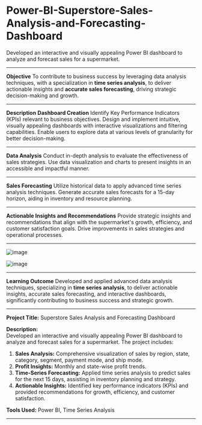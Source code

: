 # Power-BI-Superstore-Sales-Analysis-and-Forecasting-Dashboard
Developed an interactive and visually appealing Power BI dashboard to analyze and forecast sales for a supermarket. 

---

**Objective**
To contribute to business success by leveraging data analysis techniques, with a specialization in **time series analysis**, 
to deliver actionable insights and **accurate sales forecasting**, driving strategic decision-making and growth.

---

**Description**
**Dashboard Creation**
Identify Key Performance Indicators (KPIs) relevant to business objectives.
Design and implement intuitive, visually appealing dashboards with interactive visualizations and filtering capabilities.
Enable users to explore data at various levels of granularity for better decision-making.

---

**Data Analysis**
Conduct in-depth analysis to evaluate the effectiveness of sales strategies.
Use data visualization and charts to present insights in an accessible and impactful manner.

---

**Sales Forecasting**
Utilize historical data to apply advanced time series analysis techniques.
Generate accurate sales forecasts for a 15-day horizon, aiding in inventory and resource planning.

---


**Actionable Insights and Recommendations**
Provide strategic insights and recommendations that align with the supermarket's growth, efficiency, and customer satisfaction goals.
Drive improvements in sales strategies and operational processes.

---

![image](https://github.com/user-attachments/assets/9d0be8b2-bd49-4162-92ee-b2bfddaa1891)

![image](https://github.com/user-attachments/assets/0821bb28-7c95-4f07-9c53-bd90d4871da8)


---

**Learning Outcome**
Developed and applied advanced data analysis techniques, specializing in **time series analysis**, to deliver actionable insights, 
accurate sales forecasting, and interactive dashboards, significantly contributing to business success and strategic growth.

---



**Project Title:** Superstore Sales Analysis and Forecasting Dashboard  

**Description:**  
Developed an interactive and visually appealing Power BI dashboard to analyze and forecast sales for a supermarket. The project includes:  
1. **Sales Analysis:** Comprehensive visualization of sales by region, state, category, segment, payment mode, and ship mode.  
2. **Profit Insights:** Monthly and state-wise profit trends.  
3. **Time-Series Forecasting:** Applied time series analysis to predict sales for the next 15 days, assisting in inventory planning and strategy.  
4. **Actionable Insights:** Identified key performance indicators (KPIs) and provided recommendations for growth, efficiency, and customer satisfaction.

**Tools Used:** Power BI, Time Series Analysis  

---

